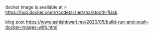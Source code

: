 docker image is available at > https://hub.docker.com/r/codetarsier/sharktooth-flask

blog post https://www.ashishtiwari.me/2020/05/build-run-and-push-docker-images-with.html
